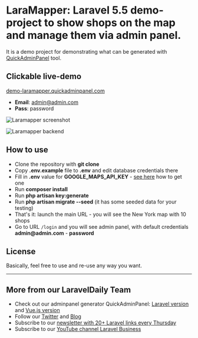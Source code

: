 # LaraMapper: Laravel 5.5 demo-project to show shops on the map and manage them via admin panel.

It is a demo project for demonstrating what can be generated with [QuickAdminPanel](https://quickadminpanel.com) tool.

## Clickable live-demo

[demo-laramapper.quickadminpanel.com](http://demo-laramapper.quickadminpanel.com)

- __Email__: admin@admin.com
- __Pass__: password

![Laramapper screenshot](https://quickadminpanel.com/assets/pages/demos/demo-laramapper-01.png)

![Laramapper backend](https://quickadminpanel.com/assets/pages/demos/demo-laramapper-02.png)

## How to use

- Clone the repository with __git clone__
- Copy __.env.example__ file to __.env__ and edit database credentials there
- Fill in __.env__ value for __GOOGLE_MAPS_API_KEY__ - [see here](https://developers.google.com/maps/documentation/javascript/get-api-key) how to get one 
- Run __composer install__
- Run __php artisan key:generate__
- Run __php artisan migrate --seed__ (it has some seeded data for your testing)
- That's it: launch the main URL - you will see the New York map with 10 shops 
- Go to URL `/login` and you will see admin panel, with default credentials __admin@admin.com__ - __password__

## License

Basically, feel free to use and re-use any way you want.

---

## More from our LaravelDaily Team

- Check out our adminpanel generator QuickAdminPanel: [Laravel version](https://quickadminpanel.com) and [Vue.js version](https://vue.quickadminpanel.com)
- Follow our [Twitter](https://twitter.com/dailylaravel) and [Blog](http://laraveldaily.com/blog)
- Subscribe to our [newsletter with 20+ Laravel links every Thursday](http://laraveldaily.com/weekly-laravel-newsletter/)
- Subscribe to our [YouTube channel Laravel Business](https://www.youtube.com/channel/UCTuplgOBi6tJIlesIboymGA)
